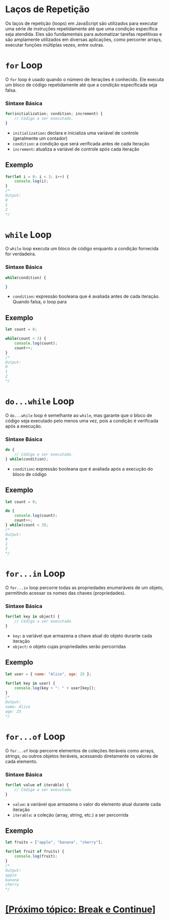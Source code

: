 # Laços de Repetição

Os laços de repetição (loops) em JavaScript são utilizados para executar uma série de instruções repetidamente até que uma condição específica seja atendida. Eles são fundamentais para automatizar tarefas repetitivas e são amplamente utilizados em diversas aplicações, como percorrer arrays, executar funções múltiplas vezes, entre outras.

# `for` Loop

O `for` loop é usado quando o número de iterações é conhecido. Ele executa um bloco de código repetidamente até que a condição especificada seja falsa.

### Sintaxe Básica

```JavaScript
for(initialization; condition; increment) {
    // Código a ser executado.
}
```

- `initialization`**:** declara e inicializa uma variável de controle (geralmente um contador)
- `condition`**:** a condição que será verificada antes de cada iteração
- `increment`**:** atualiza a variável de controle após cada iteração

## Exemplo

```JavaScript
for(let i = 0; i < 3; i++) {
    console.log(i);
}
/*
Output:
0
1
2
*/
```

# `while` Loop

O `while` loop executa um bloco de código enquanto a condição fornecida for verdadeira.

### Sintaxe Básica

```JavaScript
while(condition) {

}
```

- `condition`**:** expressão booleana que é avaliada antes de cada iteração. Quando falsa, o loop para

## Exemplo

```JavaScript
let count = 0;

while(count < 3) {
    console.log(count);
    count++;
}
/*
Output:
0
1
2
*/
```

# `do...while` Loop

O `do...while` loop é semelhante ao `while`, mas garante que o bloco de código seja executado pelo menos uma vez, pois a condição é verificada após a execução.

### Sintaxe Básica

```JavaScript
do {
    // Código a ser executado.
} while(condition);
```

- `condition`**:** expressão booleana que é avaliada após a execução do bloco de código

## Exemplo

```JavaScript
let count = 0;

do {
    console.log(count);
    count++;
} while(count < 3);
/*
Output:
0
1
2
*/
```

# `for...in` Loop

O `for...in` loop percorre todas as propriedades enumeráveis de um objeto, permitindo acessar os nomes das chaves (propriedades).

### Sintaxe Básica

```JavaScript
for(let key in object) {
    // Código a ser executado.
}
```

- `key`**:** a variável que armazena a chave atual do objeto durante cada iteração
- `object`**:** o objeto cujas propriedades serão percorridas

## Exemplo

```JavaScript
let user = { name: "Alice", age: 25 };

for(let key in user) {
    console.log(key + ": " + user[key]);
}
/*
Output:
name: Alice
age: 25
*/
```

# `for...of` Loop

O `for...of` loop percorre elementos de coleções iteráveis como arrays, strings, ou outros objetos iteráveis, acessando diretamente os valores de cada elemento.

### Sintaxe Básica

```JavaScript
for(let value of iterable) {
    // Código a ser executado.
}
```

- `value`**:** a variável que armazena o valor do elemento atual durante cada iteração
- `iterable`**:** a coleção (array, string, etc.) a ser percorrida

## Exemplo

```JavaScript
let fruits = ["apple", "banana", "cherry"];

for(let fruit of fruits) {
    console.log(fruit);
}
/*
Output:
apple
banana
cherry
*/
```

# [[Próximo tópico: Break e Continue]](./break-continue.md)